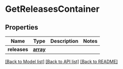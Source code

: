 # GetReleasesContainer

## Properties
Name | Type | Description | Notes
------------ | ------------- | ------------- | -------------
**releases** | [**array**](.md) |  | 

[[Back to Model list]](../README.md#documentation-for-models) [[Back to API list]](../README.md#documentation-for-api-endpoints) [[Back to README]](../README.md)

